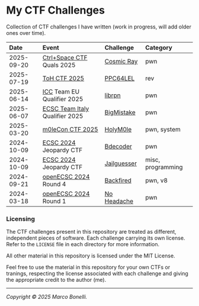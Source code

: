 # My CTF Challenges

Collection of CTF challenges I have written (work in progress, will add older
ones over time).

| Date       | Event                                        | Challenge                               | Category          |
|:-----------|:---------------------------------------------|:----------------------------------------|:------------------|
| 2025-09-20 | [Ctrl+Space CTF][ctrl-space] Quals 2025      | [Cosmic Ray](./challenges/cosmic-ray)   | pwn               |
| 2025-07-19 | [ToH CTF 2025][ctftime-toh-2025]             | [PPC64LEL](./challenges/ppc64lel)       | rev               |
| 2025-06-14 | [ICC][icc] Team EU Qualifier 2025            | [librpn](./challenges/librpn)           | pwn               |
| 2025-06-07 | [ECSC Team Italy][team-italy] Qualifier 2025 | [BigMistake](./challenges/bigmistake)   | pwn               |
| 2025-03-20 | [m0leCon CTF 2025][ctftime-m0lecon-2025]     | [HolyM0le](./challenges/holym0le)       | pwn, system       |
| 2024-10-09 | [ECSC 2024][ecsc-2024] Jeopardy CTF          | [Bdecoder](./challenges/bdecoder)       | pwn               |
| 2024-10-09 | [ECSC 2024][ecsc-2024] Jeopardy CTF          | [Jailguesser](./challenges/jailguesser) | misc, programming |
| 2024-09-21 | [openECSC 2024][openecsc-2024] Round 4       | [Backfired](./challenges/backfired)     | pwn, v8           |
| 2024-03-18 | [openECSC 2024][openecsc-2024] Round 1       | [No Headache](./challenges/no-headache) | pwn               |


### Licensing

The CTF challenges present in this repository are treated as different,
independent pieces of software. Each challenge carrying its own license. Refer
to the `LICENSE` file in each directory for more information.

All other material in this repository is licensed under the MIT License.

Feel free to use the material in this repository for your own CTFs or tranings,
respecting the license associated with each challenge and giving the appropriate
credit to the author (me).

---

*Copyright &copy; 2025 Marco Bonelli.*


[ctftime-toh-2025]: https://ctftime.org/event/2833
[ctftime-m0lecon-2025]: https://ctftime.org/event/2725
[team-italy]: https://teamitaly.eu/
[openecsc-2024]: https://open.ecsc2024.it/
[ecsc-2024]: https://ecsc2024.it/
[ecsc]: https://ecsc.eu/
[icc]: https://icc.ecsc.eu/
[ctrl-space]: https://ctrl-space.gg/
